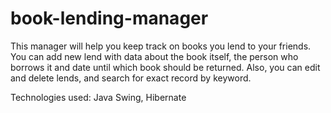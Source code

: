 # book-lending-manager
This manager will help you keep track on books you lend to your friends.
You can add new lend with data about the book itself, the person who borrows it and date until which book should be returned.
Also, you can edit and delete lends, and search for exact record by keyword.

Technologies used: Java Swing, Hibernate